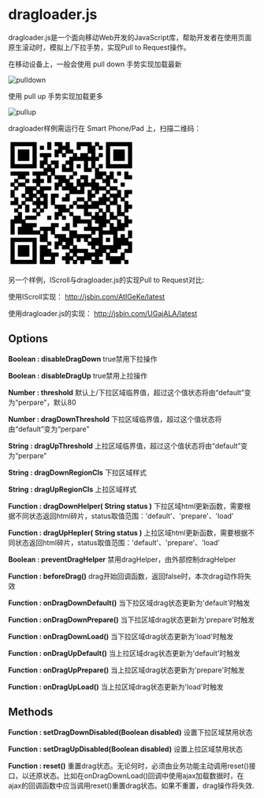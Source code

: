 dragloader.js
==========

dragloader.js是一个面向移动Web开发的JavaScript库，帮助开发者在使用页面原生滚动时，模拟上/下拉手势，实现Pull to Request操作。

在移动设备上，一般会使用 pull down 手势实现加载最新

![pulldown](https://raw.github.com/maxzhang/maxzhang.github.com/master/articles/images/dragdown.gif)

使用 pull up 手势实现加载更多

![pullup](https://raw.github.com/maxzhang/maxzhang.github.com/master/articles/images/dragup.gif)

dragloader样例需运行在 Smart Phone/Pad 上，扫描二维码：

![dragloader.js demo](example/qrcode.png)

另一个样例，IScroll与dragloader.js的实现Pull to Request对比:

使用IScroll实现： http://jsbin.com/AtIGeKe/latest

使用dragloader.js的实现： http://jsbin.com/UGajALA/latest

## Options

**Boolean : disableDragDown** true禁用下拉操作

**Boolean : disableDragUp** true禁用上拉操作

**Number : threshold** 默认上/下拉区域临界值，超过这个值状态将由“default”变为“perpare”，默认80

**Number : dragDownThreshold** 下拉区域临界值，超过这个值状态将由“default”变为“perpare”

**String : dragUpThreshold** 上拉区域临界值，超过这个值状态将由“default”变为“perpare”

**String : dragDownRegionCls** 下拉区域样式

**String : dragUpRegionCls** 上拉区域样式

**Function : dragDownHelper( String status )** 下拉区域html更新函数，需要根据不同状态返回html碎片，status取值范围：'default'、'prepare'、'load'

**Function : dragUpHepler( String status )** 上拉区域html更新函数，需要根据不同状态返回html碎片，status取值范围：'default'、'prepare'、'load'

**Boolean : preventDragHelper** 禁用dragHelper，由外部控制dragHelper

**Function : beforeDrag()** drag开始回调函数，返回false时，本次drag动作将失效

**Function : onDragDownDefault()** 当下拉区域drag状态更新为'default'时触发

**Function : onDragDownPrepare()** 当下拉区域drag状态更新为'prepare'时触发

**Function : onDragDownLoad()** 当下拉区域drag状态更新为'load'时触发

**Function : onDragUpDefault()** 当上拉区域drag状态更新为'default'时触发

**Function : onDragUpPrepare()** 当上拉区域drag状态更新为'prepare'时触发

**Function : onDragUpLoad()** 当上拉区域drag状态更新为'load'时触发

## Methods

**Function : setDragDownDisabled(Boolean disabled)** 设置下拉区域禁用状态

**Function : setDragUpDisabled(Boolean disabled)** 设置上拉区域禁用状态

**Function : reset()** 重置drag状态。无论何时，必须由业务功能主动调用reset()接口，以还原状态。比如在onDragDownLoad()回调中使用ajax加载数据时，在ajax的回调函数中应当调用reset()重置drag状态。如果不重置，drag操作将失效.
